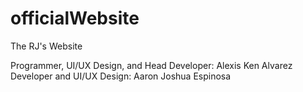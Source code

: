 # officialWebsite
The RJ's Website

Programmer, UI/UX Design, and Head Developer: Alexis Ken Alvarez
Developer and UI/UX Design: Aaron Joshua Espinosa
